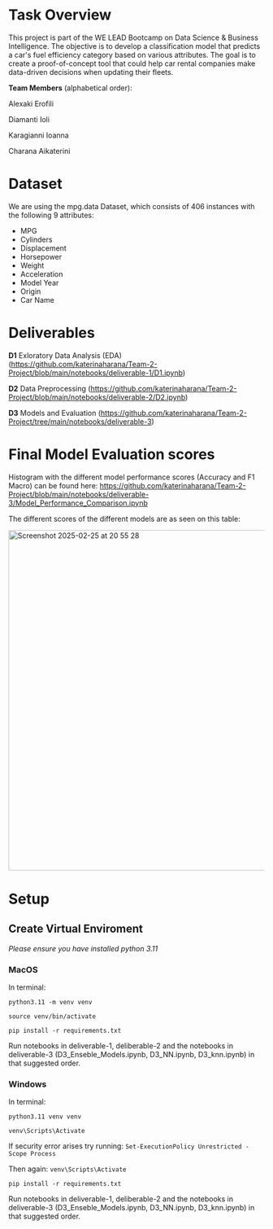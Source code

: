 # Task Overview

This project is part of the WE LEAD Bootcamp on Data Science & Business Intelligence. The objective is to develop a classification model that predicts a car's fuel efficiency category based on various attributes. The goal is to create a proof-of-concept tool that could help car rental companies make data-driven decisions when updating their fleets.

**Team Members** (alphabetical order):

Alexaki Erofili

Diamanti Ioli

Karagianni Ioanna

Charana Aikaterini

# Dataset 

We are using the  mpg.data Dataset, which consists of 406 instances with the following 9 attributes:

- MPG
- Cylinders
- Displacement
- Horsepower
- Weight
- Acceleration
- Model Year
- Origin 
- Car Name

# Deliverables

**D1** Exloratory Data Analysis (EDA) (https://github.com/katerinaharana/Team-2-Project/blob/main/notebooks/deliverable-1/D1.ipynb)

**D2** Data Preprocessing (https://github.com/katerinaharana/Team-2-Project/blob/main/notebooks/deliverable-2/D2.ipynb)

**D3** Models and Evaluation (https://github.com/katerinaharana/Team-2-Project/tree/main/notebooks/deliverable-3)

# Final Model Evaluation scores 

Histogram with the different model performance scores (Accuracy and F1 Macro) can be found here: https://github.com/katerinaharana/Team-2-Project/blob/main/notebooks/deliverable-3/Model_Performance_Comparison.ipynb

The different scores of the different models are as seen on this table: 

<img width="669" alt="Screenshot 2025-02-25 at 20 55 28" src="https://github.com/user-attachments/assets/ac8f1df8-46bb-4a78-b26d-811991399991" />



# Setup

## Create Virtual Enviroment 
*Please ensure you have installed python 3.11*

### MacOS
In terminal:

```python3.11 -m venv venv```

```source venv/bin/activate```

```pip install -r requirements.txt```

Run notebooks in deliverable-1, deliberable-2 and the notebooks in deliverable-3 (D3_Enseble_Models.ipynb, D3_NN.ipynb, D3_knn.ipynb) in that suggested order.

### Windows 
In terminal: 

```python3.11 venv venv```

```venv\Scripts\Activate```

If security error arises try running: ```Set-ExecutionPolicy Unrestricted -Scope Process```

Then again: ```venv\Scripts\Activate```

```pip install -r requirements.txt```

Run notebooks in deliverable-1, deliberable-2 and the notebooks in deliverable-3 (D3_Enseble_Models.ipynb, D3_NN.ipynb, D3_knn.ipynb) in that suggested order.
